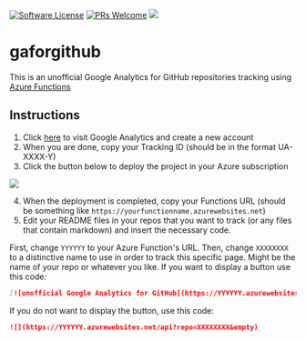 [![Software License](https://img.shields.io/badge/license-MIT-brightgreen.svg?style=flat-square)](LICENSE)
[![PRs Welcome](https://img.shields.io/badge/PRs-welcome-brightgreen.svg?style=flat-square)](http://makeapullrequest.com)
[![](https://gaforgithub.azurewebsites.net/api?repo=gaforgithub)](https://github.com/dgkanatsios/gaforgithub)

# gaforgithub
This is an unofficial Google Analytics for GitHub repositories tracking using [Azure Functions](https://functions.azure.com)

## Instructions

1. Click [here](http://www.google.com/analytics/) to visit Google Analytics and create a new account
2. When you are done, copy your Tracking ID (should be in the format UA-XXXX-Y)
3. Click the button below to deploy the project in your Azure subscription

<a href="https://portal.azure.com/#create/Microsoft.Template/uri/https%3A%2F%2Fraw.githubusercontent.com%2Fdgkanatsios%2Fgaforgithub%2Fmaster%2Fazuredeploy.json" target="_blank"><img src="http://azuredeploy.net/deploybutton.png"/></a>

4. When the deployment is completed, copy your Functions URL (should be something like `https://yourfunctionname.azurewebsites.net`)
5. Edit your README files in your repos that you want to track (or any files that contain markdown) and insert the necessary code.

First, change `YYYYYY` to your Azure Function's URL. Then, change `XXXXXXXX` to a distinctive name to use in order to track this specific page. Might be the name of your repo or whatever you like. If you want to display a button use this code:

```markdown
[![unofficial Google Analytics for GitHub](https://YYYYYY.azurewebsites.net/api?repo=XXXXXXXX)](https://github.com/dgkanatsios/gaforgithub)
```

If you do not want to display the button, use this code:

```markdown
![](https://YYYYYY.azurewebsites.net/api?repo=XXXXXXXX&empty)
```